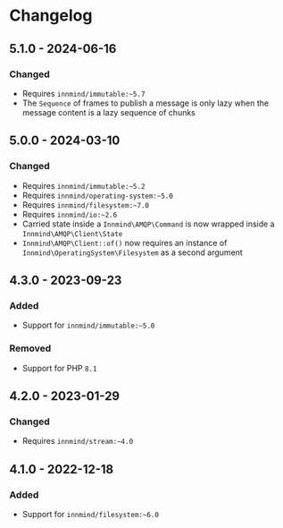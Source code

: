 # Changelog

## 5.1.0 - 2024-06-16

### Changed

- Requires `innmind/immutable:~5.7`
- The `Sequence` of frames to publish a message is only lazy when the message content is a lazy sequence of chunks

## 5.0.0 - 2024-03-10

### Changed

- Requires `innmind/immutable:~5.2`
- Requires `innmind/operating-system:~5.0`
- Requires `innmind/filesystem:~7.0`
- Requires `innmind/io:~2.6`
- Carried state inside a `Innmind\AMQP\Command` is now wrapped inside a `Innmind\AMQP\Client\State`
- `Innmind\AMQP\Client::of()` now requires an instance of `Innmind\OperatingSystem\Filesystem` as a second argument

## 4.3.0 - 2023-09-23

### Added

- Support for `innmind/immutable:~5.0`

### Removed

- Support for PHP `8.1`

## 4.2.0 - 2023-01-29

### Changed

- Requires `innmind/stream:~4.0`

## 4.1.0 - 2022-12-18

### Added

- Support for `innmind/filesystem:~6.0`
